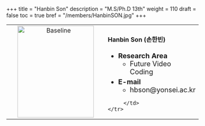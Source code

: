 +++
title = "Hanbin Son"
description = "M.S/Ph.D 13th"
weight = 110
draft = false
toc = true
bref = "/members/HanbinSON.jpg"
+++

<table>
    <tr>
       <td width="280" align="center" valign="top">
          <img alt="Baseline" width="200px" height="240" src="/members/HanbinSON.jpg">
       </td>
       <td>
            <h4>Hanbin Son (손한빈)</h4>
            <ul class="member_info">
                <li style="font-size: 18px"><b>Research Area</b>
                    <ul class="interest">
                        <li style="margin-bottom: 5px">Future Video Coding</li>
                    </ul>
                </li>
                <li style="font-size: 18px"><b>E-mail</b>
                    <ul>
                        <li style="margin-bottom: 5px">hbson@yonsei.ac.kr</li>
                    </ul>
                </li>
            </ul>
            
         </td>
    </tr>
</table>
